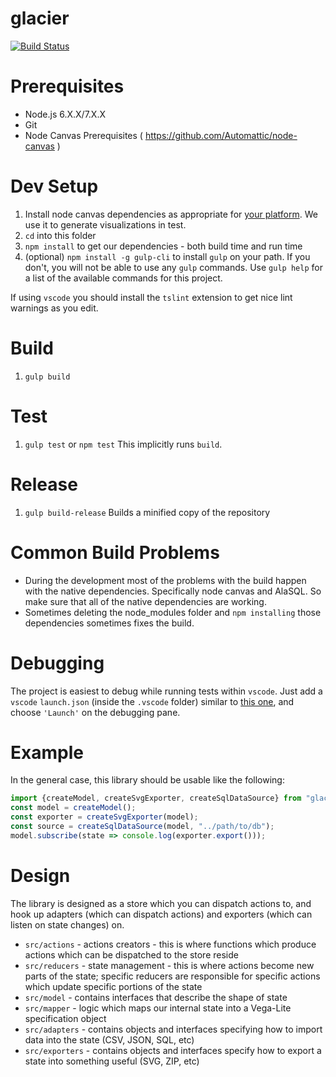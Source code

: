 # glacier

[![Build Status](https://travis-ci.org/glimpseio/glacier.png)](https://travis-ci.org/glimpseio/glacier)


Prerequisites
=====


* Node.js 6.X.X/7.X.X
* Git
* Node Canvas Prerequisites ( https://github.com/Automattic/node-canvas )

Dev Setup
=====


1. Install node canvas dependencies as appropriate for [your platform](https://github.com/Automattic/node-canvas/wiki). We use it to generate visualizations in test.
2. `cd` into this folder
3. `npm install` to get our dependencies - both build time and run time
4. (optional) `npm install -g gulp-cli` to install `gulp` on your path. If you don't, you will not be able to use any `gulp` commands. Use `gulp help` for a list of the available commands for this project.

If using `vscode` you should install the `tslint` extension to get nice lint warnings as you edit.

Build
=====
1. `gulp build`

Test
=====
1. `gulp test` or `npm test` This implicitly runs `build`.

Release
=======
1. `gulp build-release` Builds a minified copy of the repository



Common Build Problems
=====


* During the development most of the problems with the build happen with the native dependencies.  Specifically node canvas and AlaSQL.  So make sure that all of the native dependencies are working.
* Sometimes deleting the node_modules folder and `npm installing` those dependencies sometimes fixes the build.


Debugging
=========
The project is easiest to debug while running tests within `vscode`. Just add a `vscode` `launch.json` (inside the `.vscode` folder) similar to [this one](https://gist.github.com/weswigham/8b6ddfcb99daa85e095fe1fe82ecd8de), and choose `'Launch'` on the debugging pane.

Example
=======
In the general case, this library should be usable like the following:
```ts
import {createModel, createSvgExporter, createSqlDataSource} from "glacier";
const model = createModel();
const exporter = createSvgExporter(model);
const source = createSqlDataSource(model, "../path/to/db");
model.subscribe(state => console.log(exporter.export()));
```

Design
======
The library is designed as a store which you can dispatch actions to, and hook up adapters (which can dispatch actions) and exporters (which can listen on state changes) on.
 * `src/actions` - actions creators - this is where functions which produce actions which can be dispatched to the store reside
 * `src/reducers` - state management - this is where actions become new parts of the state; specific reducers are responsible for specific actions which update specific portions of the state
 * `src/model` - contains interfaces that describe the shape of state
 * `src/mapper` - logic which maps our internal state into a Vega-Lite specification object
 * `src/adapters` - contains objects and interfaces specifying how to import data into the state (CSV, JSON, SQL, etc)
 * `src/exporters` - contains objects and interfaces specify how to export a state into something useful (SVG, ZIP, etc)

